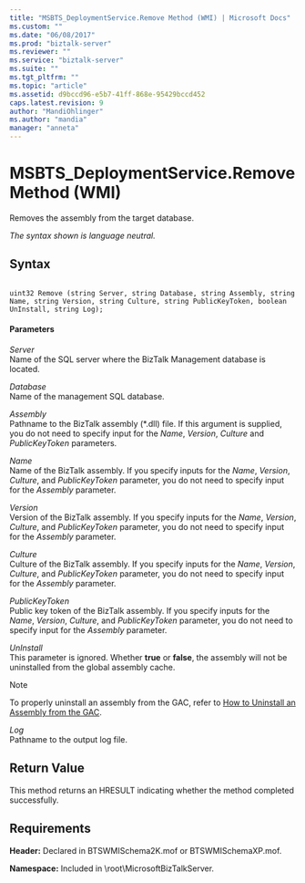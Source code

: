 ```yaml
---
title: "MSBTS_DeploymentService.Remove Method (WMI) | Microsoft Docs"
ms.custom: ""
ms.date: "06/08/2017"
ms.prod: "biztalk-server"
ms.reviewer: ""
ms.service: "biztalk-server"
ms.suite: ""
ms.tgt_pltfrm: ""
ms.topic: "article"
ms.assetid: d9bccd96-e5b7-41ff-868e-95429bccd452
caps.latest.revision: 9
author: "MandiOhlinger"
ms.author: "mandia"
manager: "anneta"
---
```

# MSBTS_DeploymentService.Remove Method (WMI)
Removes the assembly from the target database.  
  
 *The syntax shown is language neutral.*  
  
## Syntax  
  
```  
  
uint32 Remove (string Server, string Database, string Assembly, string Name, string Version, string Culture, string PublicKeyToken, boolean UnInstall, string Log);  
```  
  
#### Parameters  
 *Server*  
 Name of the SQL server where the BizTalk Management database is located.  
  
 *Database*  
 Name of the management SQL database.  
  
 *Assembly*  
 Pathname to the BizTalk assembly (\*.dll) file. If this argument is supplied, you do not need to specify input for the *Name*, *Version*, *Culture* and *PublicKeyToken* parameters.  
  
 *Name*  
 Name of the BizTalk assembly. If you specify inputs for the *Name*, *Version*, *Culture*, and *PublicKeyToken* parameter, you do not need to specify input for the *Assembly* parameter.  
  
 *Version*  
 Version of the BizTalk assembly. If you specify inputs for the *Name*, *Version*, *Culture*, and *PublicKeyToken* parameter, you do not need to specify input for the *Assembly* parameter.  
  
 *Culture*  
 Culture of the BizTalk assembly. If you specify inputs for the *Name*, *Version*, *Culture*, and *PublicKeyToken* parameter, you do not need to specify input for the *Assembly* parameter.  
  
 *PublicKeyToken*  
 Public key token of the BizTalk assembly. If you specify inputs for the *Name*, *Version*, *Culture*, and *PublicKeyToken* parameter, you do not need to specify input for the *Assembly* parameter.  
  
 *UnInstall*  
 This parameter is ignored. Whether **true** or **false**, the assembly will not be uninstalled from the global assembly cache.  
  
> [!NOTE]
>  To properly uninstall an assembly from the GAC, refer to [How to Uninstall an Assembly from the GAC](http://msdn.microsoft.com/library/464706a8-f902-4d05-a724-19169facd2b4).  
  
 *Log*  
 Pathname to the output log file.  
  
## Return Value  
 This method returns an HRESULT indicating whether the method completed successfully.  
  
## Requirements  
 **Header:** Declared in BTSWMISchema2K.mof or BTSWMISchemaXP.mof.  
  
 **Namespace:** Included in \root\MicrosoftBizTalkServer.